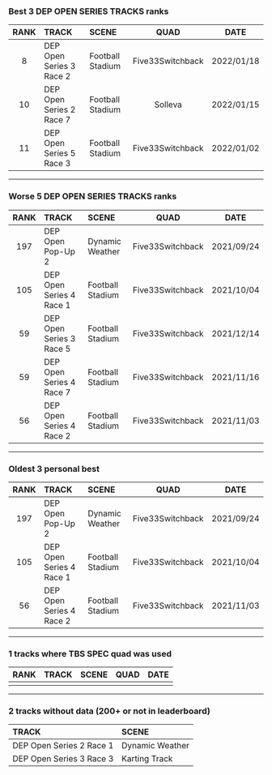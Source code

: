 ### Best 3 DEP OPEN SERIES TRACKS ranks
|RANK|TRACK|SCENE|QUAD|DATE|
|:---:|:---|:---|:---:|:---:|
|8|DEP Open Series 3 Race 2|Football Stadium|Five33Switchback|2022/01/18|
|10|DEP Open Series 2 Race 7|Football Stadium|Solleva|2022/01/15|
|11|DEP Open Series 5 Race 3|Football Stadium|Five33Switchback|2022/01/02|
---
### Worse 5 DEP OPEN SERIES TRACKS ranks
|RANK|TRACK|SCENE|QUAD|DATE|
|:---:|:---|:---|:---:|:---:|
|197|DEP Open Pop-Up 2|Dynamic Weather|Five33Switchback|2021/09/24|
|105|DEP Open Series 4 Race 1|Football Stadium|Five33Switchback|2021/10/04|
|59|DEP Open Series 3 Race 5|Football Stadium|Five33Switchback|2021/12/14|
|59|DEP Open Series 4 Race 7|Football Stadium|Five33Switchback|2021/11/16|
|56|DEP Open Series 4 Race 2|Football Stadium|Five33Switchback|2021/11/03|
---
### Oldest 3 personal best
|RANK|TRACK|SCENE|QUAD|DATE|
|:---:|:---|:---|:---:|:---:|
|197|DEP Open Pop-Up 2|Dynamic Weather|Five33Switchback|2021/09/24|
|105|DEP Open Series 4 Race 1|Football Stadium|Five33Switchback|2021/10/04|
|56|DEP Open Series 4 Race 2|Football Stadium|Five33Switchback|2021/11/03|
---
### 1 tracks where TBS SPEC quad was used
|RANK|TRACK|SCENE|QUAD|DATE|
|:---:|:---|:---|:---:|:---:|
||||||
---
### 2 tracks without data (200+ or not in leaderboard)
|TRACK|SCENE|
|:---|:---|
|DEP Open Series 2 Race 1|Dynamic Weather|
|DEP Open Series 3 Race 3|Karting Track|
